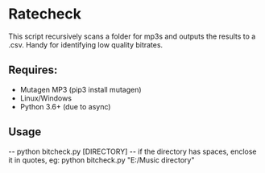 # Ratecheck
This script recursively scans a folder for mp3s and outputs the results to a .csv. Handy for identifying low quality bitrates.

## Requires:
- Mutagen MP3 (pip3 install mutagen)
- Linux/Windows
- Python 3.6+ (due to async)

## Usage
-- python bitcheck.py [DIRECTORY]
-- if the directory has spaces, enclose it in quotes,
    eg: python bitcheck.py "E:/Music directory"

